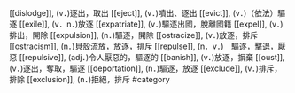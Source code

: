 [[dislodge]], (v．)逐出，取出 
[[eject]], (v．)噴出、逐出 
[[evict]], (v．)（依法）驅逐 
[[exile]], (v．n．)放逐 
[[expatriate]], (v．)驅逐出國，脫離國籍 
[[expel]], (v．)排出，開除 
[[expulsion]], (n．)驅逐，開除 
[[ostracize]], (v．)放逐，排斥 
[[ostracism]], (n．)貝殼流放，放逐，排斥 
[[repulse]], (n．v．)　驅逐，擊退，厭惡 
[[repulsive]], (adj．)令人厭惡的，驅逐的 
[[banish]], (v．)放逐，摒棄 
[[oust]], (v．)逐出，奪取，驅逐 
[[deportation]], (n．)驅逐，放逐 
[[exclude]], (v．)排斥，排除 
[[exclusion]], (n．)拒絕，排斥 
#category

